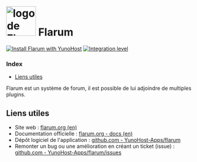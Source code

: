 # <img src="/images/flarum_logo.png" width="80px" alt="logo de Flarum"> Flarum

[![Install Flarum with YunoHost](https://install-app.yunohost.org/install-with-yunohost.svg)](https://install-app.yunohost.org/?app=flarum) [![Integration level](https://dash.yunohost.org/integration/flarum.svg)](https://dash.yunohost.org/appci/app/flarum)

### Index

- [Liens utiles](#liens-utiles)

Flarum est un système de forum, il est possible de lui adjoindre de multiples plugins.

## Liens utiles

 + Site web : [flarum.org (en)](https://flarum.org/)
 + Documentation officielle : [flarum.org - docs (en)](https://flarum.org/docs/)
 + Dépôt logiciel de l'application : [github.com - YunoHost-Apps/flarum](https://github.com/YunoHost-Apps/flarum_ynh)
 + Remonter un bug ou une amélioration en créant un ticket (issue) : [github.com - YunoHost-Apps/flarum/issues](https://github.com/YunoHost-Apps/flarum_ynh/issues)
